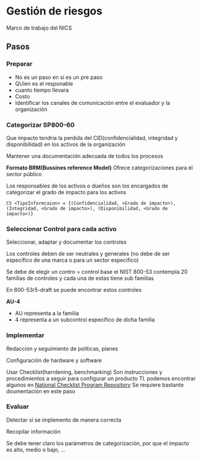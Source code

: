 # Gestión de riesgos

Marco de trabajo del NICS

## Pasos

### Preparar

- No es un paso en si es un pre paso
- QUien es el responable
- cuanto tiempo llevara
- Costo
- Identificar los canales de comunicación entre el evaluador y la organización

### Categorizar SP800-60

Que impacto tendria la perdida del CID(confidencialidad, integridad y disponibilidad) en los activos de la organización

Mantener una documentación adecuada de todos los procesos

**Formato BRM(Bussines reference Model)** Ofrece categorizaciones para el sector público

Los responsables de los activos o dueños son los encargados de categorizar el grado de impacto para los activos

```
CS <TipoInformcaion> = {(Confidencialidad, <Grado de impacto>), (Integridad, <Grado de impacto>), (Disponibilidad, <Grado de impacto>)}
```

### Seleccionar Control para cada activo

Seleccionar, adaptar y documentar los controles

Los controles deben de ser neutrales y generales (no debe de ser especifico de una marca o para un sector especifico)

Se debe de elegir un contro = control base el NIST 800-53 contempla 20 familias de controles y cada una de estas tiene sub familias

En 800-53r5-draft se puede encontrar estos controles

**AU-4 <NAME SUBCONTROL>**

- AU representa a la familia
- 4 representa a un subcontrol específico de dicha familia

### Implementar

Redacción y seguimiento de politicas, planes

Configuración de hardware y software

Usar Checklist(harrdening, benchmarking) Son instrucciones y procedimientos a seguir para configurar un producto TI. podemos encontrar algunos en [National Checklist Program Repository](https://nvd.nist.gov/ncp/repository)
Se requiere bastante doumentación en este paso

### Evaluar

Detectar si se implemento de manera correcta

Recopilar información

Se debe tener claro los parámetros de categorización, por que el impacto es alto, medio o bajo, ...


